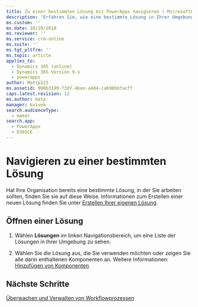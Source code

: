 ```yaml
---
title: Zu einer bestimmten Lösung mit PowerApps navigieren | MicrosoftDocs
description: 'Erfahren Sie, wie eine bestimmte Lösung in Ihrer Umgebung gesucht und geöffnet wird'
ms.custom: ''
ms.date: 10/29/2018
ms.reviewer: ''
ms.service: crm-online
ms.suite: ''
ms.tgt_pltfrm: ''
ms.topic: article
applies_to:
  - Dynamics 365 (online)
  - Dynamics 365 Version 9.x
  - powerapps
author: Mattp123
ms.assetid: 990b3189-f3d7-4bee-a404-ca690bbfacff
caps.latest.revision: 12
ms.author: matp
manager: kvivek
search.audienceType:
  - maker
search.app:
  - PowerApps
  - D365CE
---
```


# <a name="navigate-to-a-specific-solution"></a>Navigieren zu einer bestimmten Lösung

Hat Ihre Organisation bereits eine bestimmte Lösung, in der Sie arbeiten sollten, finden Sie sie auf diese Weise. Informationen zum Erstellen einer neuen Lösung finden Sie unter [Erstellen Ihrer eigenen Lösung](create-solution.md).  
  
## <a name="open-a-solution"></a>Öffnen einer Lösung  
  
1. Wählen **Lösungen** im linken Navigationsbereich, um eine Liste der Lösungen in Ihrer Umgebung zu sehen.
  
2. Wählen Sie die Lösung aus, die Sie verwenden möchten oder zeigen Sie alle darin enthaltenen Komponenten an. Weitere Informationen: [Hinzufügen von Komponenten](solutions-overview.md)  

 ## <a name="next-steps"></a>Nächste Schritte
[Überwachen und Verwalten von Workflowprozessen](/flow/monitor-manage-processes)
